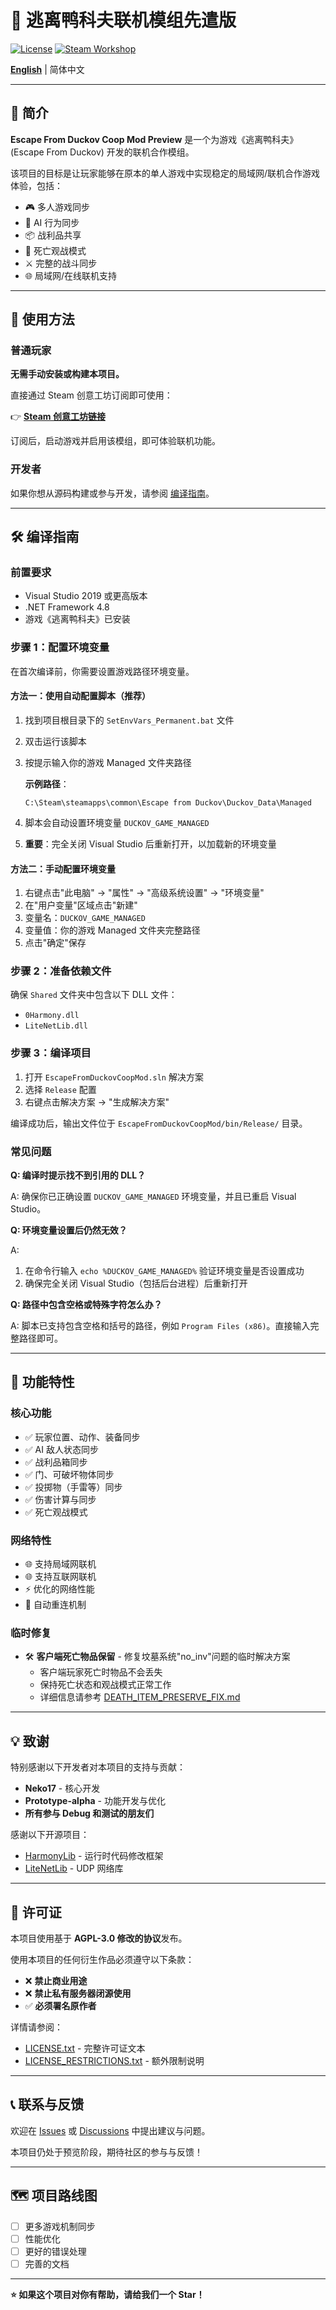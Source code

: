 # 🦆 逃离鸭科夫联机模组先遣版

[![License](https://img.shields.io/badge/License-Modified%20AGPL--3.0-blue.svg)](LICENSE.txt)
[![Steam Workshop](https://img.shields.io/badge/Steam-Workshop-blue.svg)](https://steamcommunity.com/sharedfiles/filedetails/?id=3591341282)

**[English](README_EN.md)** | 简体中文

---

## 📖 简介

**Escape From Duckov Coop Mod Preview** 是一个为游戏《逃离鸭科夫》(Escape From Duckov) 开发的联机合作模组。

该项目的目标是让玩家能够在原本的单人游戏中实现稳定的局域网/联机合作游戏体验，包括：

- 🎮 多人游戏同步
- 🤖 AI 行为同步
- 📦 战利品共享
- 👻 死亡观战模式
- ⚔️ 完整的战斗同步
- 🌐 局域网/在线联机支持

---

## 🎯 使用方法

### 普通玩家

**无需手动安装或构建本项目。**

直接通过 Steam 创意工坊订阅即可使用：

👉 **[Steam 创意工坊链接](https://steamcommunity.com/sharedfiles/filedetails/?id=3591341282)**

订阅后，启动游戏并启用该模组，即可体验联机功能。

### 开发者

如果你想从源码构建或参与开发，请参阅 [编译指南](#-编译指南)。

---

## 🛠️ 编译指南

### 前置要求

- Visual Studio 2019 或更高版本
- .NET Framework 4.8
- 游戏《逃离鸭科夫》已安装

### 步骤 1：配置环境变量

在首次编译前，你需要设置游戏路径环境变量。

#### 方法一：使用自动配置脚本（推荐）

1. 找到项目根目录下的 `SetEnvVars_Permanent.bat` 文件
2. 双击运行该脚本
3. 按提示输入你的游戏 Managed 文件夹路径

   **示例路径**：
   ```
   C:\Steam\steamapps\common\Escape from Duckov\Duckov_Data\Managed
   ```

4. 脚本会自动设置环境变量 `DUCKOV_GAME_MANAGED`
5. **重要**：完全关闭 Visual Studio 后重新打开，以加载新的环境变量

#### 方法二：手动配置环境变量

1. 右键点击"此电脑" → "属性" → "高级系统设置" → "环境变量"
2. 在"用户变量"区域点击"新建"
3. 变量名：`DUCKOV_GAME_MANAGED`
4. 变量值：你的游戏 Managed 文件夹完整路径
5. 点击"确定"保存

### 步骤 2：准备依赖文件

确保 `Shared` 文件夹中包含以下 DLL 文件：
- `0Harmony.dll`
- `LiteNetLib.dll`

### 步骤 3：编译项目

1. 打开 `EscapeFromDuckovCoopMod.sln` 解决方案
2. 选择 `Release` 配置
3. 右键点击解决方案 → "生成解决方案"

编译成功后，输出文件位于 `EscapeFromDuckovCoopMod/bin/Release/` 目录。

### 常见问题

**Q: 编译时提示找不到引用的 DLL？**

A: 确保你已正确设置 `DUCKOV_GAME_MANAGED` 环境变量，并且已重启 Visual Studio。

**Q: 环境变量设置后仍然无效？**

A: 
1. 在命令行输入 `echo %DUCKOV_GAME_MANAGED%` 验证环境变量是否设置成功
2. 确保完全关闭 Visual Studio（包括后台进程）后重新打开

**Q: 路径中包含空格或特殊字符怎么办？**

A: 脚本已支持包含空格和括号的路径，例如 `Program Files (x86)`。直接输入完整路径即可。

---

## 🎯 功能特性

### 核心功能
- ✅ 玩家位置、动作、装备同步
- ✅ AI 敌人状态同步
- ✅ 战利品箱同步
- ✅ 门、可破坏物体同步
- ✅ 投掷物（手雷等）同步
- ✅ 伤害计算与同步
- ✅ 死亡观战模式

### 网络特性
- 🌐 支持局域网联机
- 🌐 支持互联网联机
- ⚡ 优化的网络性能
- 🔄 自动重连机制

### 临时修复
- 🛠️ **客户端死亡物品保留** - 修复坟墓系统"no_inv"问题的临时解决方案
  - 客户端玩家死亡时物品不会丢失
  - 保持死亡状态和观战模式正常工作
  - 详细信息请参考 [DEATH_ITEM_PRESERVE_FIX.md](DEATH_ITEM_PRESERVE_FIX.md)
---

## 💡 致谢

特别感谢以下开发者对本项目的支持与贡献：

- **Neko17** - 核心开发
- **Prototype-alpha** - 功能开发与优化
- **所有参与 Debug 和测试的朋友们**

感谢以下开源项目：

- [HarmonyLib](https://github.com/pardeike/Harmony) - 运行时代码修改框架
- [LiteNetLib](https://github.com/RevenantX/LiteNetLib) - UDP 网络库

---

## 📄 许可证

本项目使用基于 **AGPL-3.0 修改的协议**发布。

使用本项目的任何衍生作品必须遵守以下条款：

- ❌ **禁止商业用途**
- ❌ **禁止私有服务器闭源使用**
- ✅ **必须署名原作者**

详情请参阅：
- [LICENSE.txt](LICENSE.txt) - 完整许可证文本
- [LICENSE_RESTRICTIONS.txt](LICENSE_RESTRICTIONS.txt) - 额外限制说明

---

## 📞 联系与反馈

欢迎在 [Issues](../../issues) 或 [Discussions](../../discussions) 中提出建议与问题。

本项目仍处于预览阶段，期待社区的参与与反馈！

---

## 🗺️ 项目路线图

- [ ] 更多游戏机制同步
- [ ] 性能优化
- [ ] 更好的错误处理
- [ ] 完善的文档

---

**⭐ 如果这个项目对你有帮助，请给我们一个 Star！**
